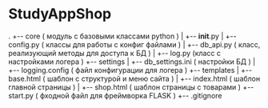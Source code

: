# StudyAppShop
.
+-- core ( модуль с базовыми классами python )
|   +-- __init__.py
|   +-- config.py ( классы для работы с конфиг файлами )
|   +-- db_api.py ( класс, реализующий методы для доступа к БД )
|   +-- log.py (класс с настройками логера )
+-- settings
|   +-- db_settings.ini ( настройки БД )
|   +-- logging.config ( файл конфигурации для логера )
+-- templates
|   +-- base.html ( шаблон с структурой и меню сайта )
|   +-- index.html ( шаблон главной страницы )
|   +-- shop.html ( шаблон страницы с товарами )
+-- start.py ( фходной файл для фреймворка FLASK )
+-- .gitignore
